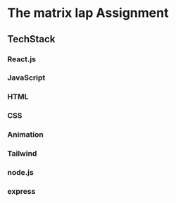 # The matrix lap Assignment

## TechStack

### React.js

### JavaScript

### HTML

### CSS

### Animation

### Tailwind

### node.js

### express
